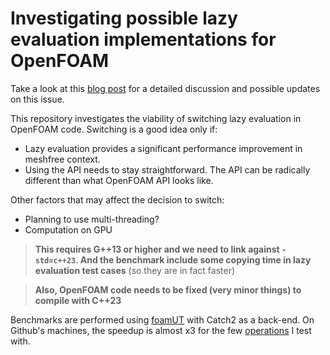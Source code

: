 # Investigating possible lazy evaluation implementations for OpenFOAM

Take a look at this [blog post](https://foamscience.github.io/MeshFreeFoam-Docs/blog/2023/09/27/lazy-evaluation-part-1/) for a detailed discussion and possible updates on this issue.

This repository investigates the viability of switching lazy evaluation in OpenFOAM code. Switching is a good idea only if:
- Lazy evaluation provides a significant performance improvement in meshfree context.
- Using the API needs to stay straightforward. The API can be radically different than what OpenFOAM API looks like.

Other factors that may affect the decision to switch:
- Planning to use multi-threading?
- Computation on GPU

> **This requires G++13 or higher and we need to link against `-std=c++23`. And the benchmark include some copying time in lazy evaluation test cases** (so they are in fact faster)

> **Also, OpenFOAM code needs to be fixed (very minor things) to compile with C++23**

Benchmarks are performed using [foamUT](https://github.com/FoamScience/foamUT) with Catch2 as a back-end. On Github's machines, the speedup is almost x3 for the few [operations](https://github.com/FoamScience/Eager-TemplateExpr-Views-OpenFOAM/blob/80c59112d5660cd24630e4c57c6f7648c8a0b8c7/expressionTemplatesVsViewsTests.C#L30) I test with.
